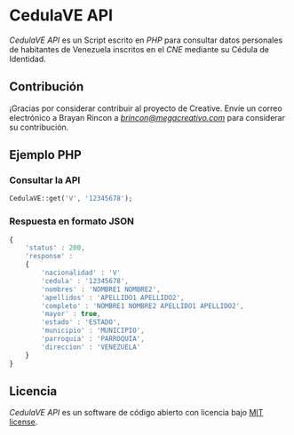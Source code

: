 # CedulaVE API

*CedulaVE API* es un Script escrito en *PHP* para consultar datos personales de habitantes de Venezuela inscritos en el *CNE* mediante su Cédula de Identidad.

## Contribución

¡Gracias por considerar contribuir al proyecto de Creative. Envíe un correo electrónico a Brayan Rincon a *brincon@megacreativo.com* para considerar su contribución.

## Ejemplo PHP

### Consultar la API

```php
CedulaVE::get('V', '12345678');
```

### Respuesta en formato JSON

```javascript
{
    'status' : 200,
    'response' :
    {
        'nacionalidad' : 'V'
        'cedula' : '12345678',
        'nombres' : 'NOMBRE1 NOMBRE2',
        'apellidos' : 'APELLIDO1 APELLIDO2',
        'completo' : 'NOMBRE1 NOMBRE2 APELLIDO1 APELLIDO2',
        'mayor' : true,
        'estado' : 'ESTADO',
        'municipio' : 'MUNICIPIO',
        'parroquia' : 'PARROQUIA',
        'direccion' : 'VENEZUELA'
    }
}
```

## Licencia

*CedulaVE API* es un software de código abierto con licencia bajo [MIT license](http://opensource.org/licenses/MIT).